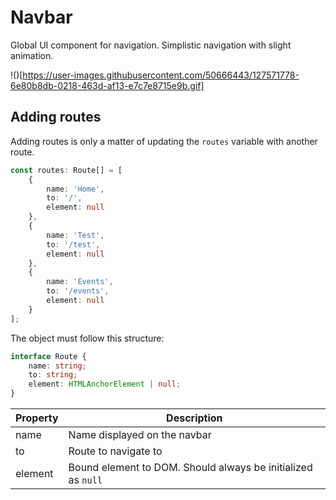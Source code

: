 # Navbar

Global UI component for navigation. Simplistic navigation with slight animation.

!()[https://user-images.githubusercontent.com/50666443/127571778-6e80b8db-0218-463d-af13-e7c7e8715e9b.gif]

## Adding routes

Adding routes is only a matter of updating the `routes` variable with another route.

```ts
const routes: Route[] = [
	{
		name: 'Home',
		to: '/',
		element: null
	},
	{
		name: 'Test',
		to: '/test',
		element: null
	},
	{
		name: 'Events',
		to: '/events',
		element: null
	}
];
```

The object must follow this structure:

```ts
interface Route {
	name: string;
	to: string;
	element: HTMLAnchorElement | null;
}
```

| **Property** | **Description**                                              |
| ------------ | ------------------------------------------------------------ |
| name         | Name displayed on the navbar                                 |
| to           | Route to navigate to                                         |
| element      | Bound element to DOM. Should always be initialized as `null` |
